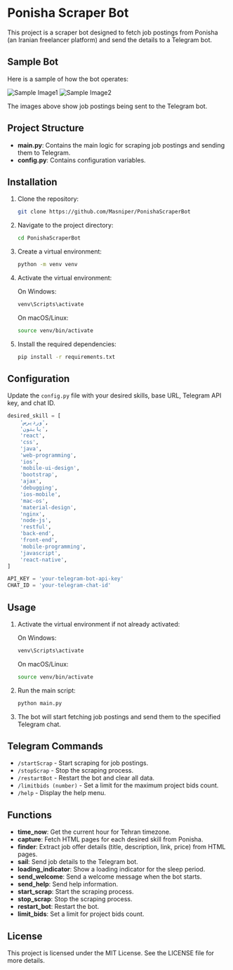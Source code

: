 
# Ponisha Scraper Bot

This project is a scraper bot designed to fetch job postings from Ponisha (an Iranian freelancer platform) and send the details to a Telegram bot.

## Sample Bot

Here is a sample of how the bot operates:

![Sample Image1](Images/PonishaScraper1.png)
![Sample Image2](Images/PonishaScraper2.png)

The images above show job postings being sent to the Telegram bot.

## Project Structure

- **main.py**: Contains the main logic for scraping job postings and sending them to Telegram.
- **config.py**: Contains configuration variables.

## Installation

1. Clone the repository:
    ```bash
    git clone https://github.com/Masniper/PonishaScraperBot
    ```

2. Navigate to the project directory:
    ```bash
    cd PonishaScraperBot
    ```

3. Create a virtual environment:
    ```bash
    python -m venv venv
    ```

4. Activate the virtual environment:

    On Windows:
    ```bash
    venv\Scripts\activate
    ```

    On macOS/Linux:
    ```bash
    source venv/bin/activate
    ```

5. Install the required dependencies:
    ```bash
    pip install -r requirements.txt
    ```

## Configuration

Update the `config.py` file with your desired skills, base URL, Telegram API key, and chat ID.

```python
desired_skill = [
    'وردپرس',
    'پایتون',
    'react',
    'css',
    'java',
    'web-programming',
    'ios',
    'mobile-ui-design',
    'bootstrap',
    'ajax',
    'debugging',
    'ios-mobile',
    'mac-os',
    'material-design',
    'nginx',
    'node-js',
    'restful',
    'back-end',
    'front-end',
    'mobile-programming',
    'javascript',
    'react-native',
]

API_KEY = 'your-telegram-bot-api-key'
CHAT_ID = 'your-telegram-chat-id'
```

## Usage

1. Activate the virtual environment if not already activated:

    On Windows:
    ```bash
    venv\Scripts\activate
    ```

    On macOS/Linux:
    ```bash
    source venv/bin/activate
    ```

2. Run the main script:
    ```bash
    python main.py
    ```

3. The bot will start fetching job postings and send them to the specified Telegram chat.

## Telegram Commands

- `/startScrap` - Start scraping for job postings.
- `/stopScrap` - Stop the scraping process.
- `/restartBot` - Restart the bot and clear all data.
- `/limitbids (number)` - Set a limit for the maximum project bids count.
- `/help` - Display the help menu.

## Functions

- **time_now**: Get the current hour for Tehran timezone.
- **capture**: Fetch HTML pages for each desired skill from Ponisha.
- **finder**: Extract job offer details (title, description, link, price) from HTML pages.
- **sail**: Send job details to the Telegram bot.
- **loading_indicator**: Show a loading indicator for the sleep period.
- **send_welcome**: Send a welcome message when the bot starts.
- **send_help**: Send help information.
- **start_scrap**: Start the scraping process.
- **stop_scrap**: Stop the scraping process.
- **restart_bot**: Restart the bot.
- **limit_bids**: Set a limit for project bids count.

## License

This project is licensed under the MIT License. See the LICENSE file for more details.
